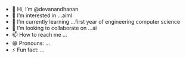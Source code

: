 - 👋 Hi, I’m @devanandhanan
- 👀 I’m interested in ...aiml
- 🌱 I’m currently learning ...first year of engineering computer science 
- 💞️ I’m looking to collaborate on ...ai
- 📫 How to reach me ...
- 😄 Pronouns: ...
- ⚡ Fun fact: ...

<!---
devanandhanan/devanandhanan is a ✨ special ✨ repository because its `README.md` (this file) appears on your GitHub profile.
You can click the Preview link to take a look at your changes.
--->
